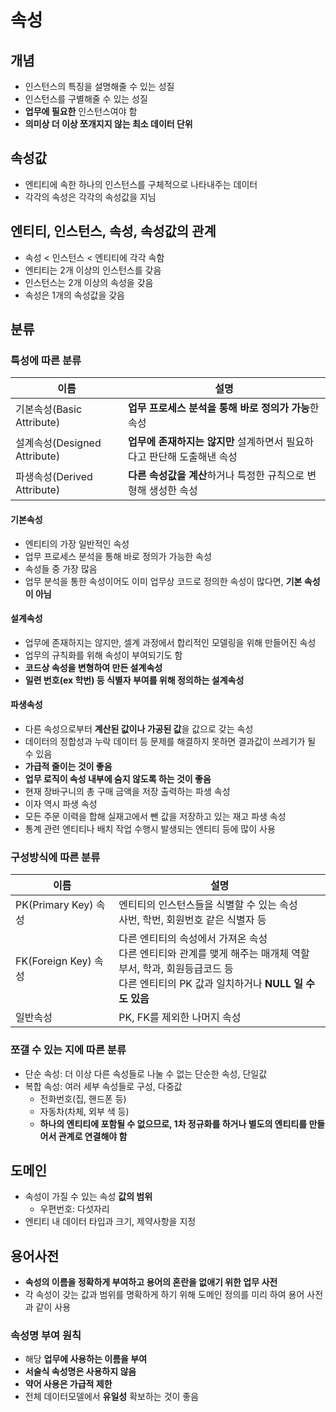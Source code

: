 # 속성

## 개념

- 인스턴스의 특징을 설명해줄 수 있는 성질
- 인스턴스를 구별해줄 수 있는 성질
- **업무에 필요한** 인스턴스여야 함
- **의미상 더 이상 쪼개지지 않는 최소 데이터 단위**



## 속성값

- 엔티티에 속한 하나의 인스턴스를 구체적으로 나타내주는 데이터
- 각각의 속성은 각각의 속성값을 지님



## 엔티티, 인스턴스, 속성, 속성값의 관계

- 속성 < 인스턴스 < 엔티티에 각각 속함
- 엔티티는 2개 이상의 인스턴스를 갖음
- 인스턴스는 2개 이상의 속성을 갖음
- 속성은 1개의 속성값을 갖음



## 분류

### 특성에 따른 분류

| 이름                         | 설명                                                         |
| ---------------------------- | ------------------------------------------------------------ |
| 기본속성(Basic Attribute)    | **업무 프로세스 분석을 통해 바로 정의가 가능**한 속성        |
| 설계속성(Designed Attribute) | **업무에 존재하지는 않지만** 설계하면서 필요하다고 판단해 도출해낸 속성 |
| 파생속성(Derived Attribute)  | **다른 속성값을 계산**하거나 특정한 규칙으로 변형해 생성한 속성 |

#### 기본속성

- 엔티티의 가장 일반적인 속성
- 업무 프로세스 분석을 통해 바로 정의가 가능한 속성
- 속성들 중 가장 많음
- 업무 분석을 통한 속성이어도 이미 업무상 코드로 정의한 속성이 많다면, **기본 속성이 아님**



#### 설계속성

- 업무에 존재하지는 않지만, 셀계 과정에서 합리적인 모델링을 위해 만들어진 속성
- 업무의 규칙화를 위해 속성이 부여되기도 함
- **코드상 속성을 변형하여 만든 설계속성**
- **일련 번호(ex 학번) 등 식별자 부여를 위해 정의하는 설계속성**



#### 파생속성

- 다른 속성으로부터 **계산된 값이나 가공된 값**을 값으로 갖는 속성
- 데이터의 정합성과 누락 데이터 등 문제를 해결하지 못하면 결과값이 쓰레기가 될 수 있음
- **가급적 줄이는 것이 좋음**
- **업무 로직이 속성 내부에 숨지 않도록 하는 것이 좋음**
- 현재 장바구니의 총 구매 금액을 저장 출력하는 파생 속성
- 이자 역시 파생 속성
- 모든 주문 이력을 합해 실재고에서 뺀 값을 저장하고 있는 재고 파생 속성
- 통계 관련 엔티티나 배치 작업 수행시 발생되는 엔티티 등에 많이 사용



### 구성방식에 따른 분류

| 이름                 | 설명                                                         |
| -------------------- | ------------------------------------------------------------ |
| PK(Primary Key) 속성 | 엔티티의 인스턴스들을 식별할 수 있는 속성<br />사번, 학번, 회원번호 같은 식별자 등 |
| FK(Foreign Key) 속성 | 다른 엔티티의 속성에서 가져온 속성<br />다른 엔티티와 관계를 맺게 해주는 매개체 역할<br />부서, 학과, 회원등급코드 등<br />다른 엔티티의 PK 값과 일치하거나 **NULL 일 수도 있음** |
| 일반속성             | PK, FK를 제외한 나머지 속성                                  |



### 쪼갤 수 있는 지에 따른 분류

- 단순 속성: 더 이상 다른 속성들로 나눌 수 없는 단순한 속성, 단일값
- 복합 속성: 여러 세부 속성들로 구성, 다중값
  - 전화번호(집, 핸드폰 등)
  - 자동차(차체, 외부 색 등)
  - **하나의 엔티티에 포함될 수 없으므로, 1차 정규화를 하거나 별도의 엔티티를 만들어서 관계로 연결해야 함**



## 도메인

- 속성이 가질 수 있는 속성 **값의 범위**
  - 우편번호: 다섯자리
- 엔티티 내 데이터 타입과 크기, 제약사항을 지정



## 용어사전

- **속성의 이름을 정확하게 부여하고 용어의 혼란을 없애기 위한 업무 사전**
- 각 속성이 갖는 값과 범위를 명확하게 하기 위해 도메인 정의를 미리 하여 용어 사전과 같이 사용

### 속성명 부여 원칙

- 해당 **업무에 사용하는 이름을 부여**
- **서술식 속성명은 사용하지 않음**
- **약어 사용은 가급적 제한**
- 전체 데이터모델에서 **유일성** 확보하는 것이 좋음


